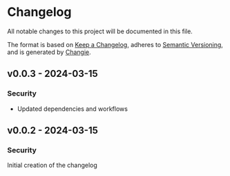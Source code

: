 # Changelog
All notable changes to this project will be documented in this file.

The format is based on [Keep a Changelog](https://keepachangelog.com/en/1.0.0/),
adheres to [Semantic Versioning](https://semver.org/spec/v2.0.0.html),
and is generated by [Changie](https://github.com/miniscruff/changie).


## v0.0.3 - 2024-03-15
### Security
* Updated dependencies and workflows

## v0.0.2 - 2024-03-15
### Security
Initial creation of the changelog
